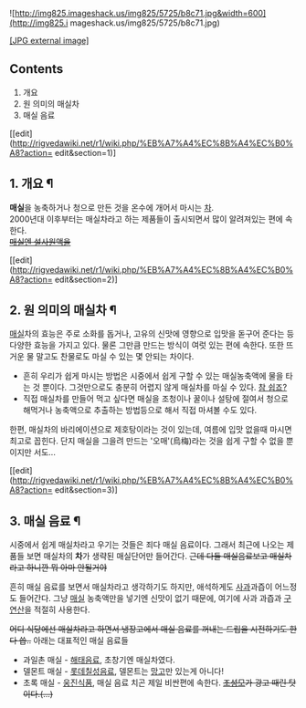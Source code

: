 ![http://img825.imageshack.us/img825/5725/b8c71.jpg&width=600](http://img825.i
mageshack.us/img825/5725/b8c71.jpg)

[[JPG external image]](http://img825.imageshack.us/img825/5725/b8c71.jpg)

## Contents

    

1. 개요 
2. 원 의미의 매실차 
3. 매실 음료 

[[edit](http://rigvedawiki.net/r1/wiki.php/%EB%A7%A4%EC%8B%A4%EC%B0%A8?action=
edit&section=1)]

## 1. 개요 ¶

**매실**을 농축하거나 청으로 만든 것을 온수에 개어서 마시는 [차](%EC%B0%A8%28%EC%9D%8C%EB%A3%8C%29.md).  
2000년대 이후부터는 매실차라고 하는 제품들이 출시되면서 많이 알려져있는 편에 속한다.  
<del>[매실엔 설사원액을](%EB%A6%AC%EB%B9%99%20%ED%8F%AC%EC%9D%B8%ED%8A%B8.md)</del>

  

[[edit](http://rigvedawiki.net/r1/wiki.php/%EB%A7%A4%EC%8B%A4%EC%B0%A8?action=
edit&section=2)]

## 2. 원 의미의 매실차 ¶

[매실](%EB%A7%A4%EC%8B%A4.md)차의 효능은 주로 소화를 돕거나, 고유의 신맛에 영향으로 입맛을 돋구어 준다는 등
다양한 효능을 가지고 있다. 물론 그만큼 만드는 방식이 여럿 있는 편에 속한다. 또한 뜨거운 물 말고도 찬물로도 마실 수 있는 몇 안되는
차이다.

  

  * 흔히 우리가 쉽게 마시는 방법은 시중에서 쉽게 구할 수 있는 매실농축액에 물을 타는 것 뿐이다. 그것만으로도 충분히 어렵지 않게 매실차를 마실 수 있다. [참 쉽죠?](%EC%B0%B8%20%EC%89%BD%EC%A3%A0.md)
  * 직접 매실차를 만들어 먹고 싶다면 매실을 조청이나 꿀이나 설탕에 절여서 청으로 해먹거나 농축액으로 추출하는 방법등으로 해서 직접 마셔볼 수도 있다.  

한편, 매실차의 바리에이션으로 제호탕이라는 것이 있는데, 여름에 입맛 없을때 마시면 최고로 꼽힌다. 단지 매실을 그을려 만드는
'오매'(烏梅)라는 것을 쉽게 구할 수 없을 뿐이지만 서도...

  

[[edit](http://rigvedawiki.net/r1/wiki.php/%EB%A7%A4%EC%8B%A4%EC%B0%A8?action=
edit&section=3)]

## 3. 매실 음료 ¶

시중에서 쉽게 매실차라고 우기는 것들은 죄다 매실 음료이다. 그래서 최근에 나오는 제품들 보면 매실차의 **차**가 생략된 매실단어만
들어간다. <del>근데 다들 매실음료보고 매실차라고 하니깐 뭐 아마 안될거야</del>

  

흔히 매실 음료를 보면서 매실차라고 생각하기도 하지만, 애석하게도 [사과](%EC%82%AC%EA%B3%BC.md)과즙이 어느정도
들어간다. 그냥 [매실](%EB%A7%A4%EC%8B%A4.md) 농축액만을 넣기엔 신맛이 없기 때문에, 여기에 사과 과즙과
[구연산](%EA%B5%AC%EC%97%B0%EC%82%B0.md)을 적절히 사용한다.

  

<del>어디 식당에선 매실차라고 하면서 냉장고에서 매실 음료를 꺼내는 드립을 시전하기도 한다 씁..</del> 아래는 대표적인 매실 음료들  

  * 과일촌 매실 - [해태음료](%ED%95%B4%ED%83%9C%EC%9D%8C%EB%A3%8C.md), 초창기엔 매실차였다.
  * 델몬트 매실 - [롯데칠성음료](%EB%A1%AF%EB%8D%B0%EC%B9%A0%EC%84%B1%EC%9D%8C%EB%A3%8C.md), 델몬트는 [망고](%EB%A7%9D%EA%B3%A0.md)만 있는게 아니다!
  * 초록 매실 - [웅진식품](%EC%9B%85%EC%A7%84%EC%8B%9D%ED%92%88.md), 매실 음료 치곤 제일 비싼편에 속한다. <del>[조성모](%EC%A1%B0%EC%84%B1%EB%AA%A8.md)가 광고 때린 탓이다.(...)</del>


